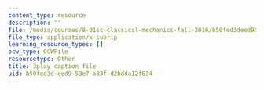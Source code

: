 ```yaml
---
content_type: resource
description: ''
file: /media/courses/8-01sc-classical-mechanics-fall-2016/b50fed3deed953e7a83fd2bdda12f634_F3N5EkMX_ks.vtt
file_type: application/x-subrip
learning_resource_types: []
ocw_type: OCWFile
resourcetype: Other
title: 3play caption file
uid: b50fed3d-eed9-53e7-a83f-d2bdda12f634
---
```

